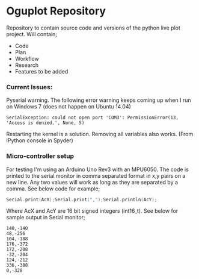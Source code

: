 __Oguplot Repository__
=====================================

Repository to contain source code and versions of the python
live plot project. Will contain;

* Code
* Plan
* Workflow
* Research
* Features to be added

### Current Issues:

Pyserial warning. The following error warning keeps coming up when I run on Windows 7 (does not happen on Ubuntu 14.04)
```
SerialException: could not open port 'COM3': PermissionError(13, 'Access is denied.', None, 5)
```
Restarting the kernel is a solution. Removing all variables also works. (From IPython console in Spyder)

### Micro-controller setup

For testing I'm using an Arduino Uno Rev3 with an MPU6050. The code is printed to the serial monitor in comma separated format in x,y pairs on a new line. Any two values will work as long as they are separated by a comma. See below code for example;

```c++
Serial.print(AcX);Serial.print(",");Serial.println(AcY);
```
Where AcX and AcY are 16 bit signed integers (int16_t). See below for sample output in Serial monitor;

```
140,-140
48,-256
104,-188
176,-372
172,-208
-32,-204
124,-212
336,-388
0,-328
```


